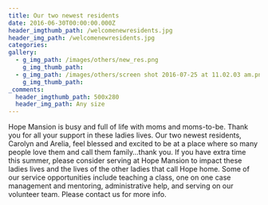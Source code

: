 ```yaml
---
title: Our two newest residents
date: 2016-06-30T00:00:00.000Z
header_imgthumb_path: /welcomenewresidents.jpg
header_img_path: /welcomenewresidents.jpg
categories:
gallery:
  - g_img_path: /images/others/new_res.png
    g_img_thumb_path:
  - g_img_path: /images/others/screen shot 2016-07-25 at 11.02.03 am.png
    g_img_thumb_path:
_comments:
  header_imgthumb_path: 500x280
  header_img_path: Any size
---
```



Hope Mansion is busy and full of life with moms and moms-to-be. Thank you for all your support in these ladies lives. Our two newest residents, Carolyn and Arelia, feel blessed and excited to be at a place where so many people love them and call them family…thank you. If you have extra time this summer, please consider serving at Hope Mansion to impact these ladies lives and the lives of the other ladies that call Hope home. Some of our service opportunities include teaching a class, one on one case management and mentoring, administrative help, and serving on our volunteer team. Please contact us for more info.